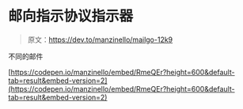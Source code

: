 # 邮向指示协议指示器

> 原文：<https://dev.to/manzinello/mailgo-12k9>

不同的邮件

[https://codepen.io/manzinello/embed/RmeQEr?height=600&default-tab=result&embed-version=2](https://codepen.io/manzinello/embed/RmeQEr?height=600&default-tab=result&embed-version=2)